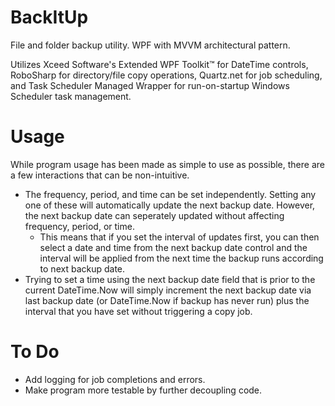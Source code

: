 # BackItUp
 File and folder backup utility. WPF with MVVM architectural pattern.
 
 Utilizes Xceed Software's Extended WPF Toolkit™ for DateTime controls, RoboSharp for directory/file copy operations, Quartz.net for job scheduling, and Task Scheduler Managed Wrapper for run-on-startup Windows Scheduler task management.

# Usage
While program usage has been made as simple to use as possible, there are a few interactions that can be non-intuitive.
  - The frequency, period, and time can be set independently. Setting any one of these will automatically update the next backup date. However, the next backup date can seperately updated without affecting frequency, period, or time.
    - This means that if you set the interval of updates first, you can then select a date and time from the next backup date control and the interval will be applied from the next time the backup runs according to next backup date.
  - Trying to set a time using the next backup date field that is prior to the current DateTime.Now will simply increment the next backup date via last backup date (or DateTime.Now if backup has never run) plus the interval that you have set without triggering a copy job.
  
# To Do
  - Add logging for job completions and errors.
  - Make program more testable by further decoupling code.
  
